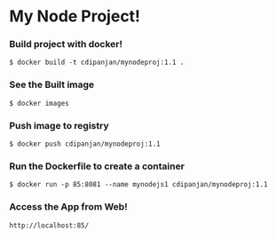 # My Node Project!

### Build project with docker!
```
$ docker build -t cdipanjan/mynodeproj:1.1 .
```

### See the Built image
```
$ docker images
```

### Push image to registry
```
$ docker push cdipanjan/mynodeproj:1.1
```

### Run the Dockerfile to create a container
```
$ docker run -p 85:8081 --name mynodejs1 cdipanjan/mynodeproj:1.1
```

### Access the App from Web!
```
http://localhost:85/
```
